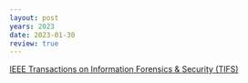 ```yaml
---
layout: post
years: 2023
date: 2023-01-30
review: true
---
```


[IEEE Transactions on Information Forensics & Security (TIFS)](https://signalprocessingsociety.org/publications-resources/ieee-transactions-information-forensics-and-security)